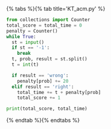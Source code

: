 {% tabs %}{% tab title='KT_acm.py' %}

```py
from collections import Counter
total_score = total_time = 0
penalty = Counter()
while True:
  st = input()
  if st == '-1':
    break
  t, prob, result = st.split()
  t = int(t)

  if result == 'wrong':
    penalty[prob] += 20
  elif result == 'right':
    total_time += t + penalty[prob]
    total_score += 1

print(total_score, total_time)
```

{% endtab %}{% endtabs %}
